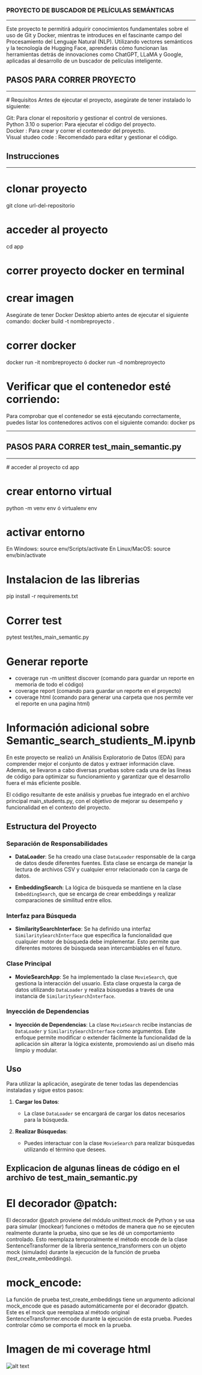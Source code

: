 ### PROYECTO DE BUSCADOR DE PELÍCULAS SEMÁNTICAS
<hr>
Este proyecto te permitirá adquirir conocimientos fundamentales sobre el uso de Git y Docker, mientras te introduces en el fascinante campo del Procesamiento del Lenguaje Natural (NLP). Utilizando vectores semánticos y la tecnología de Hugging Face, aprenderás cómo funcionan las herramientas detrás de innovaciones como ChatGPT, LLaMA y Google, aplicadas al desarrollo de un buscador de películas inteligente.

## PASOS PARA CORRER PROYECTO
<hr>
# Requisitos
Antes de ejecutar el proyecto, asegúrate de tener instalado lo siguiente:

Git: Para clonar el repositorio y gestionar el control de versiones.
<br>
Python 3.10 o superior: Para ejecutar el código del proyecto.
<br>
Docker : Para crear y correr el contenedor del proyecto.
<br>
Visual studeo code : Recomendado para editar y gestionar el código.

## Instrucciones
<hr>

# clonar proyecto
git clone url-del-repositorio
# acceder al proyecto
cd app
# correr proyecto docker en terminal
# crear imagen
Asegúrate de tener Docker Desktop abierto antes de ejecutar el siguiente comando:
docker build -t nombreproyecto .   
# correr docker
docker run -it nombreproyecto   ó   docker run -d nombreproyecto
# Verificar que el contenedor esté corriendo:
Para comprobar que el contenedor se está ejecutando correctamente, puedes listar los contenedores activos con el siguiente comando:
docker ps
<hr>

## PASOS PARA CORRER test_main_semantic.py
<hr>
# acceder al proyecto
cd app

# crear entorno virtual
python -m venv env
ó
virtualenv env

# activar entorno 
En Windows: source env/Scripts/activate
En Linux/MacOS: source env/bin/activate

# Instalacion de las librerias
pip install -r requirements.txt

# Correr test
pytest test/tes_main_semantic.py

# Generar reporte
* coverage run -m unittest discover (comando para guardar un reporte en memoria de todo el código)
* coverage report  (comando para guardar un reporte en el proyecto)
* coverage html    (comando para generar una carpeta que nos permite ver el reporte en una pagina html)


# Información adicional sobre Semantic_search_studients_M.ipynb

En este proyecto se realizó un Análisis Exploratorio de Datos (EDA) para comprender mejor el conjunto de datos y extraer información clave. Además, se llevaron a cabo diversas pruebas sobre cada una de las líneas de código para optimizar su funcionamiento y garantizar que el desarrollo fuera el más eficiente posible.

El código resultante de este análisis y pruebas fue integrado en el archivo principal main_students.py, con el objetivo de mejorar su desempeño y funcionalidad en el contexto del proyecto.

## Estructura del Proyecto

### Separación de Responsabilidades

- **DataLoader**: Se ha creado una clase `DataLoader` responsable de la carga de datos desde diferentes fuentes. Esta clase se encarga de manejar la lectura de archivos CSV y cualquier error relacionado con la carga de datos.
  
- **EmbeddingSearch**: La lógica de búsqueda se mantiene en la clase `EmbeddingSearch`, que se encarga de crear embeddings y realizar comparaciones de similitud entre ellos.

### Interfaz para Búsqueda

- **SimilaritySearchInterface**: Se ha definido una interfaz `SimilaritySearchInterface` que especifica la funcionalidad que cualquier motor de búsqueda debe implementar. Esto permite que diferentes motores de búsqueda sean intercambiables en el futuro.

### Clase Principal

- **MovieSearchApp**: Se ha implementado la clase `MovieSearch`, que gestiona la interacción del usuario. Esta clase orquesta la carga de datos utilizando `DataLoader` y realiza búsquedas a través de una instancia de `SimilaritySearchInterface`.

### Inyección de Dependencias

- **Inyección de Dependencias**: La clase `MovieSearch` recibe instancias de `DataLoader` y `SimilaritySearchInterface` como argumentos. Este enfoque permite modificar o extender fácilmente la funcionalidad de la aplicación sin alterar la lógica existente, promoviendo así un diseño más limpio y modular.

## Uso

Para utilizar la aplicación, asegúrate de tener todas las dependencias instaladas y sigue estos pasos:

1. **Cargar los Datos**:
   - La clase `DataLoader` se encargará de cargar los datos necesarios para la búsqueda.

2. **Realizar Búsquedas**:
   - Puedes interactuar con la clase `MovieSearch` para realizar búsquedas utilizando el término que desees.


## Explicacion de algunas lineas de código en el archivo de test_main_semantic.py

# El decorador @patch:
El decorador @patch proviene del módulo unittest.mock de Python y se usa para simular (mockear) funciones o métodos de manera que no se ejecuten realmente durante la prueba, sino que se les dé un comportamiento controlado.
Esto reemplaza temporalmente el método encode de la clase SentenceTransformer de la librería sentence_transformers con un objeto mock (simulado) durante la ejecución de la función de prueba (test_create_embeddings).

# mock_encode:
La función de prueba test_create_embeddings tiene un argumento adicional mock_encode que es pasado automáticamente por el decorador @patch. Este es el mock que reemplaza al método original SentenceTransformer.encode durante la ejecución de esta prueba. Puedes controlar cómo se comporta el mock en la prueba.

# Imagen de mi coverage html

![alt text](covage_html.png)